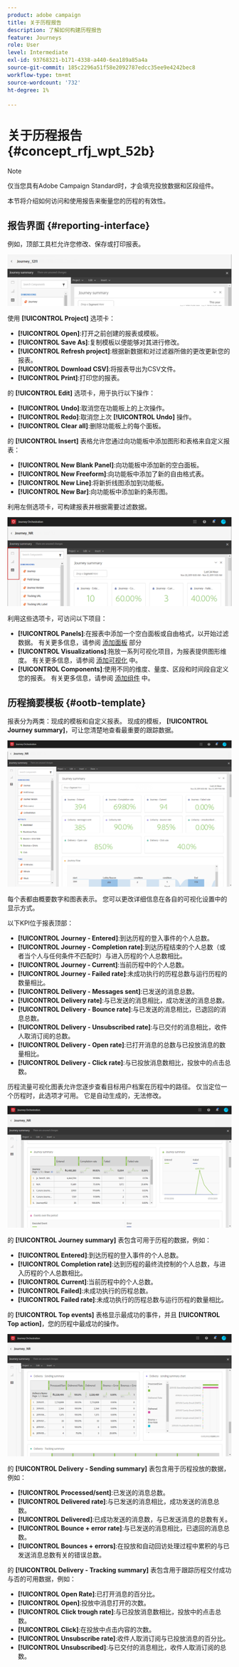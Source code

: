 ```yaml
---
product: adobe campaign
title: 关于历程报告
description: 了解如何构建历程报告
feature: Journeys
role: User
level: Intermediate
exl-id: 93768321-b171-4338-a440-6ea189a85a4a
source-git-commit: 185c2296a51f58e2092787edcc35ee9e4242bec8
workflow-type: tm+mt
source-wordcount: '732'
ht-degree: 1%

---
```


# 关于历程报告 {#concept_rfj_wpt_52b}

>[!NOTE]
>
>仅当您具有Adobe Campaign Standard时，才会填充投放数据和区段组件。

本节将介绍如何访问和使用报告来衡量您的历程的有效性。

## 报告界面 {#reporting-interface}

例如，顶部工具栏允许您修改、保存或打印报表。

![](../assets/dynamic_report_toolbar.png)

使用 **[!UICONTROL Project]** 选项卡：

* **[!UICONTROL Open]**:打开之前创建的报表或模板。
* **[!UICONTROL Save As]**:复制模板以便能够对其进行修改。
* **[!UICONTROL Refresh project]**:根据新数据和对过滤器所做的更改更新您的报表。
* **[!UICONTROL Download CSV]**:将报表导出为CSV文件。
* **[!UICONTROL Print]**:打印您的报表。

的 **[!UICONTROL Edit]** 选项卡，用于执行以下操作：

* **[!UICONTROL Undo]**:取消您在功能板上的上次操作。
* **[!UICONTROL Redo]**:取消您上次 **[!UICONTROL Undo]** 操作。
* **[!UICONTROL Clear all]**:删除功能板上的每个面板。

的 **[!UICONTROL Insert]** 表格允许您通过向功能板中添加图形和表格来自定义报表：

* **[!UICONTROL New Blank Panel]**:向功能板中添加新的空白面板。
* **[!UICONTROL New Freeform]**:向功能板中添加了新的自由格式表。
* **[!UICONTROL New Line]**:将新折线图添加到功能板。
* **[!UICONTROL New Bar]**:向功能板中添加新的条形图。

利用左侧选项卡，可构建报表并根据需要过滤数据。

![](../assets/dynamic_report_interface.png)

利用这些选项卡，可访问以下项目：

* **[!UICONTROL Panels]**:在报表中添加一个空白面板或自由格式，以开始过滤数据。 有关更多信息，请参阅 [添加面板](../reporting/creating-your-journey-reports.md#adding-panels) 部分
* **[!UICONTROL Visualizations]**:拖放一系列可视化项目，为报表提供图形维度。 有关更多信息，请参阅 [添加可视化](../reporting/creating-your-journey-reports.md#adding-visualizations) 中。
* **[!UICONTROL Components]**:使用不同的维度、量度、区段和时间段自定义您的报表。 有关更多信息，请参阅 [添加组件](../reporting/creating-your-journey-reports.md#adding-components) 中。

## 历程摘要模板 {#ootb-template}

报表分为两类：现成的模板和自定义报表。
现成的模板， **[!UICONTROL Journey summary]**，可让您清楚地查看最重要的跟踪数据。

![](../assets/dynamic_report_journey_8.png)

每个表都由概要数字和图表表示。 您可以更改详细信息在各自的可视化设置中的显示方式。

以下KPI位于报表顶部：

* **[!UICONTROL Journey - Entered]**:到达历程的登入事件的个人总数。
* **[!UICONTROL Journey - Completion rate]**:到达历程结束的个人总数（或者当个人与任何条件不匹配时）与进入历程的个人总数相比。
* **[!UICONTROL Journey - Current]**:当前历程中的个人总数。
* **[!UICONTROL Journey - Failed rate]**:未成功执行的历程总数与运行历程的数量相比。
* **[!UICONTROL Delivery - Messages sent]**:已发送的消息总数。
* **[!UICONTROL Delivery rate]**:与已发送的消息相比，成功发送的消息总数。
* **[!UICONTROL Delivery - Bounce rate]**:与已发送的消息相比，已退回的消息总数。
* **[!UICONTROL Delivery - Unsubscribed rate]**:与已交付的消息相比，收件人取消订阅的总数。
* **[!UICONTROL Delivery - Open rate]**:已打开消息的总数与已投放消息的数量相比。
* **[!UICONTROL Delivery - Click rate]**:与已投放消息数相比，投放中的点击总数。

历程流量可视化图表允许您逐步查看目标用户档案在历程中的路径。 仅当定位一个历程时，此选项才可用。 它是自动生成的，无法修改。

![](../assets/dynamic_report_journey_10.png)

的 **[!UICONTROL Journey summary]** 表包含可用于历程的数据，例如：

* **[!UICONTROL Entered]**:到达历程的登入事件的个人总数。
* **[!UICONTROL Completion rate]**:达到历程的最终流控制的个人总数，与进入历程的个人总数相比。
* **[!UICONTROL Current]**:当前历程中的个人总数。
* **[!UICONTROL Failed]**:未成功执行的历程总数。
* **[!UICONTROL Failed rate]**:未成功执行的历程总数与运行历程的数量相比。

的 **[!UICONTROL Top events]** 表格显示最成功的事件，并且 **[!UICONTROL Top action]**，您的历程中最成功的操作。

![](../assets/dynamic_report_journey_11.png)

的 **[!UICONTROL Delivery - Sending summary]** 表包含用于历程投放的数据，例如：

* **[!UICONTROL Processed/sent]**:已发送的消息总数。
* **[!UICONTROL Delivered rate]**:与已发送的消息相比，成功发送的消息总数。
* **[!UICONTROL Delivered]**:已成功发送的消息数，与已发送消息的总数有关。
* **[!UICONTROL Bounce + error rate]**:与已发送的消息相比，已退回的消息总数。
* **[!UICONTROL Bounces + errors]**:在投放和自动回访处理过程中累积的与已发送消息总数有关的错误总数。

的 **[!UICONTROL Delivery - Tracking summary]** 表包含用于跟踪历程交付成功与否的可用数据，例如：

* **[!UICONTROL Open Rate]**:已打开消息的百分比。
* **[!UICONTROL Open]**:投放中消息打开的次数。
* **[!UICONTROL Click trough rate]**:与已投放消息数相比，投放中的点击总数。
* **[!UICONTROL Click]**:在投放中点击内容的次数。
* **[!UICONTROL Unsubscribe rate]**:收件人取消订阅与已投放消息的百分比。
* **[!UICONTROL Unsubscribed]**:与已交付的消息相比，收件人取消订阅的总数。
